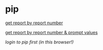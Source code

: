 # pip

[get report by report number](2.html)

[get report by report number & prompt values](3.html)


*login to pip first (in this browser!)*
